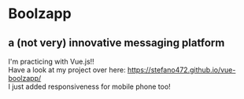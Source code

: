 # Boolzapp 
## a (not very) innovative messaging platform

I'm practicing with Vue.js!! <br>
Have a look at my project over here: https://stefano472.github.io/vue-boolzapp/ <br>
I just added responsiveness for mobile phone too!
